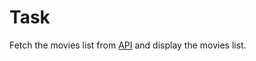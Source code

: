 # Task
Fetch the movies list from [API](https://developers.themoviedb.org/3/discover/movie-discover) and display the movies list.


